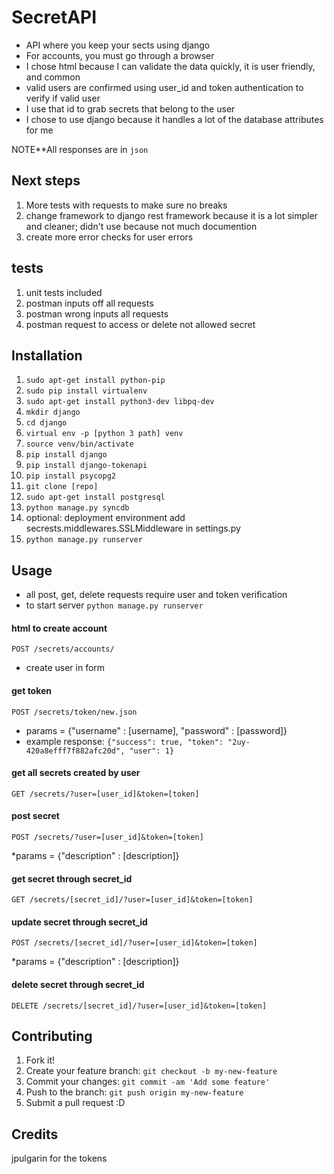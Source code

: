 # SecretAPI

* API where you keep your sects using django
* For accounts, you must go through a browser
* I chose html because I can validate the data quickly, it is user friendly, and common
* valid users are confirmed using user_id and token authentication to verify if valid user
* I use that id to grab secrets that belong to the user
* I chose to use django because it handles a lot of the database attributes for me


NOTE**All responses are in ```json```

## Next steps
1. More tests with requests to make sure no breaks
2. change framework to django rest framework because it is a lot simpler and cleaner; didn't use because not much documention
3. create more error checks for user errors

## tests
1. unit tests included
2. postman inputs off all requests
3. postman wrong inputs all requests
4. postman request to access or delete not allowed secret

## Installation
1. ```sudo apt-get install python-pip```
2. ```sudo pip install virtualenv```
2. ```sudo apt-get install python3-dev libpq-dev```
3. ```mkdir django```
4. ```cd django```
5. ```virtual env -p [python 3 path] venv```
6. ```source venv/bin/activate```
7. ```pip install django```
8. ```pip install django-tokenapi```
8. ```pip install psycopg2```
9. ```git clone [repo]```
10. ```sudo apt-get install postgresql```
11. ```python manage.py syncdb```
12. optional: deployment environment add secrests.middlewares.SSLMiddleware in settings.py
12. ```python manage.py runserver```

## Usage
* all post, get, delete requests require user and token verification
* to start server ```python manage.py runserver```


#### html to create account
```
POST /secrets/accounts/
```
* create user in form

#### get token
```
POST /secrets/token/new.json
```
* params = {"username" : [username], "password" : [password]}
* example response: ```{"success": true, "token": "2uy-420a8efff7f882afc20d", "user": 1}```

#### get all secrets created by user
```
GET /secrets/?user=[user_id]&token=[token]
```

#### post secret 
```
POST /secrets/?user=[user_id]&token=[token]
```
*params = {"description" : [description]}

#### get secret through secret_id
```
GET /secrets/[secret_id]/?user=[user_id]&token=[token]
```

#### update secret through secret_id
```
POST /secrets/[secret_id]/?user=[user_id]&token=[token]
```
*params = {"description" : [description]}

#### delete secret through secret_id
```
DELETE /secrets/[secret_id]/?user=[user_id]&token=[token]
```


## Contributing

1. Fork it!
2. Create your feature branch: `git checkout -b my-new-feature`
3. Commit your changes: `git commit -am 'Add some feature'`
4. Push to the branch: `git push origin my-new-feature`
5. Submit a pull request :D

## Credits

jpulgarin for the tokens
